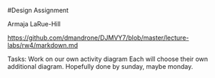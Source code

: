#Design Assignment

Armaja LaRue-Hill

https://github.com/dmandrone/DJMVY7/blob/master/lecture-labs/rw4/markdown.md

Tasks:
Work on our own activity diagram
Each will choose their own additional diagram. Hopefully done by sunday, maybe monday. 
